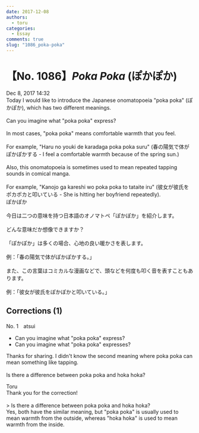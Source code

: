 ```yaml
---
date: 2017-12-08
authors:
  - toru
categories:
  - Essay
comments: true
slug: "1086_poka-poka"
---
```


# 【No. 1086】<strong><em>Poka Poka</em></strong> (ぽかぽか)
<div class="date">Dec 8, 2017 14:32</div>
<div id="post"><div id="body_show_ori">
Today I would like to introduce the Japanese onomatopoeia "poka poka" (ぽかぽか), which has two different meanings.<br/><br/>Can you imagine what "poka poka" express?<br/><br/>In most cases, "poka poka" means comfortable warmth that you feel.<br/><br/>For example, "Haru no youki de karadaga poka poka suru" (春の陽気で体がぽかぽかする - I feel a comfortable warmth because of the spring sun.)<br/><br/>Also, this onomatopoeia is sometimes used to mean repeated tapping sounds in comical manga.<br/><br/>For example, "Kanojo ga kareshi wo poka poka to tataite iru" (彼女が彼氏をポカポカと叩いている - She is hitting her boyfriend repeatedly).
</div></div>

<!-- more -->

<div id="post_ja"><div id="body_show_mo">
ぽかぽか<br/><br/>今日は二つの意味を持つ日本語のオノマトペ「ぽかぽか」を紹介します。<br/><br/>どんな意味だか想像できますか？<br/><br/>「ぽかぽか」は多くの場合、心地の良い暖かさを表します。<br/><br/>例：「春の陽気で体がぽかぽかする。」<br/><br/>また、この言葉はコミカルな漫画などで、頭などを何度も叩く音を表すこともあります。<br/><br/>例：「彼女が彼氏をぽかぽかと叩いている。」
</div></div>

## Corrections (1)
<div id="block"><div class="first_name"> No. 1　<span class="just_name">atsui</span></div><div id="block2">
<ul class="correction_field">
<li class="incorrect">Can you imagine what "poka poka" express?</li>
<li class="corrected correct">
Can you imagine what "poka poka" express<span class="f_bold"><span class="f_blue">es</span></span>?
</li>
</ul>
<p class="comment_small">
 Thanks for sharing. I didn't know the second meaning where poka poka can mean something like tapping.
 <br/>
 <br/>
 Is there a difference between poka poka and hoka hoka?
</p>

</div><div class="name"><span class="just_name">Toru</span><br>
Thank you for the correction!<br/><br/>&gt; Is there a difference between poka poka and hoka hoka?<br/>Yes, both have the similar meaning, but "poka poka" is usually used to mean warmth from the outside, whereas "hoka hoka" is used to mean warmth from the inside.
</div>
</div>
